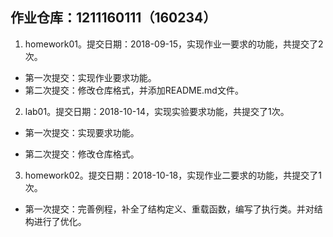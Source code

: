## 作业仓库：1211160111（160234）

1. homework01。提交日期：2018-09-15，实现作业一要求的功能，共提交了2次。

- 第一次提交：实现作业要求功能。
- 第二次提交：修改仓库格式，并添加README.md文件。

2. lab01。提交日期：2018-10-14，实现实验要求功能，共提交了1次。

+ 第一次提交：实现要求功能。

- 第二次提交：修改仓库格式。

3. homework02。提交日期：2018-10-18，实现作业二要求的功能，共提交了1次。

+ 第一次提交：完善例程，补全了结构定义、重载函数，编写了执行类。并对结构进行了优化。

